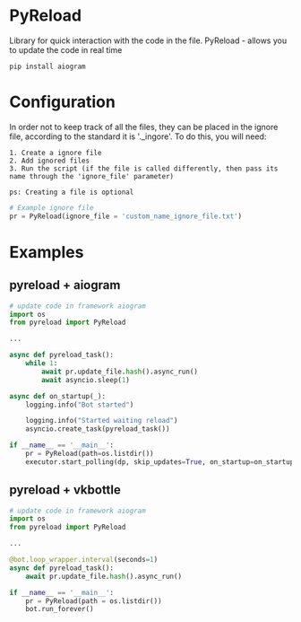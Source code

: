 PyReload
=====

Library for quick interaction with the code in the file.
PyReload - allows you to update the code in real time

`pip install aiogram`

Configuration
====

In order not to keep track of all the files, they can be placed in the ignore file, according to the standard it is '._ingore'. To do this, you will need:
```
1. Create a ignore file
2. Add ignored files
3. Run the script (if the file is called differently, then pass its name through the 'ignore_file' parameter)

ps: Creating a file is optional
```
```python
# Example ignore file
pr = PyReload(ignore_file = 'custom_name_ignore_file.txt')
```

Examples
====

## pyreload + aiogram

```python
# update code in framework aiogram
import os
from pyreload import PyReload

...

async def pyreload_task():
	while 1:
		await pr.update_file.hash().async_run()
		await asyncio.sleep(1)

async def on_startup(_):
	logging.info("Bot started")

	logging.info("Started waiting reload")
	asyncio.create_task(pyreload_task())

if __name__ == '__main__':
	pr = PyReload(path=os.listdir())
	executor.start_polling(dp, skip_updates=True, on_startup=on_startup)   
```

## pyreload + vkbottle

```python
# update code in framework aiogram
import os
from pyreload import PyReload

...

@bot.loop_wrapper.interval(seconds=1)
async def pyreload_task():
	await pr.update_file.hash().async_run()

if __name__ == '__main__':
	pr = PyReload(path = os.listdir())
	bot.run_forever()
```